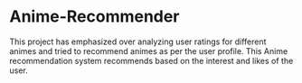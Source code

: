 # Anime-Recommender
 This project has emphasized over analyzing user ratings for different animes and tried to recommend animes as per the user profile. This Anime recommendation system recommends based on the interest and likes of the user. 
